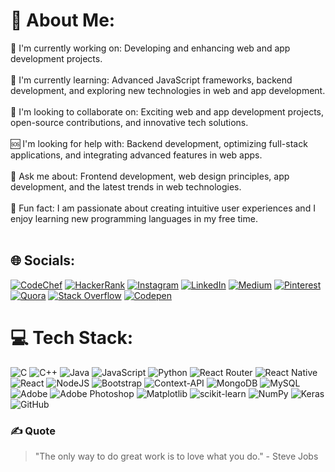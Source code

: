 # 💫 About Me:

🔭 I'm currently working on:  Developing and enhancing web and app development projects.<br><br>🌱 I'm currently learning: Advanced JavaScript frameworks, backend development, and exploring new technologies in web and app development.<br><br>🤝 I'm looking to collaborate on: Exciting web and app development projects, open-source contributions, and innovative tech solutions.<br><br>🆘 I'm looking for help with: Backend development, optimizing full-stack applications, and integrating advanced features in web apps.<br><br>💬 Ask me about: Frontend development, web design principles, app development, and the latest trends in web technologies.<br><br>🎉 Fun fact: I am passionate about creating intuitive user experiences and I enjoy learning new programming languages in my free time.<br><br>


## 🌐 Socials:
[![CodeChef](https://img.shields.io/badge/CodeChef-5B4638?logo=codechef&logoColor=white&style=for-the-badge)](https://www.codechef.com/users/aditinayak) [![HackerRank](https://img.shields.io/badge/HackerRank-2EC866?logo=hackerrank&logoColor=white&style=for-the-badge)](https://www.hackerrank.com/aditinayak1512) [![Instagram](https://img.shields.io/badge/Instagram-%23E4405F?style=for-the-badge&logo=Instagram&logoColor=white)](https://instagram.com/aditinayak_) [![LinkedIn](https://img.shields.io/badge/LinkedIn-%230077B5?style=for-the-badge&logo=linkedin&logoColor=white)](https://linkedin.com/in/nayak-aditi) [![Medium](https://img.shields.io/badge/Medium-12100E?style=for-the-badge&logo=medium&logoColor=white)](https://medium.com/@aditirnayak) [![Pinterest](https://img.shields.io/badge/Pinterest-%23E60023?style=for-the-badge&logo=Pinterest&logoColor=white)](https://pinterest.com/aditinayak1512) [![Quora](https://img.shields.io/badge/Quora-%23B92B27?style=for-the-badge&logo=Quora&logoColor=white)](https://quora.com/profile/Aditi-Nayak-68) [![Stack Overflow](https://img.shields.io/badge/-Stackoverflow-FE7A16?style=for-the-badge&logo=stack-overflow&logoColor=white)](https://stackoverflow.com/users/23509830/aditi-nayak) [![Codepen](https://img.shields.io/badge/Codepen-000000?style=for-the-badge&logo=codepen&logoColor=white)](https://codepen.io/aditiravindranayak) 

# 💻 Tech Stack:
![C](https://img.shields.io/badge/c-%2300599C.svg?style=for-the-badge&logo=c&logoColor=white) ![C++](https://img.shields.io/badge/c++-%2300599C.svg?style=for-the-badge&logo=c%2B%2B&logoColor=white) ![Java](https://img.shields.io/badge/java-%23ED8B00.svg?style=for-the-badge&logo=openjdk&logoColor=white) ![JavaScript](https://img.shields.io/badge/javascript-%23323330.svg?style=for-the-badge&logo=javascript&logoColor=%23F7DF1E) ![Python](https://img.shields.io/badge/python-3670A0?style=for-the-badge&logo=python&logoColor=ffdd54) ![React Router](https://img.shields.io/badge/React_Router-CA4245?style=for-the-badge&logo=react-router&logoColor=white) ![React Native](https://img.shields.io/badge/react_native-%2320232a.svg?style=for-the-badge&logo=react&logoColor=%2361DAFB) ![React](https://img.shields.io/badge/react-%2320232a.svg?style=for-the-badge&logo=react&logoColor=%2361DAFB) ![NodeJS](https://img.shields.io/badge/node.js-6DA55F?style=for-the-badge&logo=node.js&logoColor=white) ![Bootstrap](https://img.shields.io/badge/bootstrap-%238511FA.svg?style=for-the-badge&logo=bootstrap&logoColor=white) ![Context-API](https://img.shields.io/badge/Context--Api-000000?style=for-the-badge&logo=react) ![MongoDB](https://img.shields.io/badge/MongoDB-%234ea94b.svg?style=for-the-badge&logo=mongodb&logoColor=white) ![MySQL](https://img.shields.io/badge/mysql-4479A1.svg?style=for-the-badge&logo=mysql&logoColor=white) ![Adobe](https://img.shields.io/badge/adobe-%23FF0000.svg?style=for-the-badge&logo=adobe&logoColor=white) ![Adobe Photoshop](https://img.shields.io/badge/adobe%20photoshop-%2331A8FF.svg?style=for-the-badge&logo=adobe%20photoshop&logoColor=white) ![Matplotlib](https://img.shields.io/badge/Matplotlib-%23ffffff.svg?style=for-the-badge&logo=Matplotlib&logoColor=black) ![scikit-learn](https://img.shields.io/badge/scikit--learn-%23F7931E.svg?style=for-the-badge&logo=scikit-learn&logoColor=white) ![NumPy](https://img.shields.io/badge/numpy-%23013243.svg?style=for-the-badge&logo=numpy&logoColor=white) ![Keras](https://img.shields.io/badge/Keras-%23D00000.svg?style=for-the-badge&logo=Keras&logoColor=white) ![GitHub](https://img.shields.io/badge/github-%23121011.svg?style=for-the-badge&logo=github&logoColor=white)


### ✍️ Quote
> "The only way to do great work is to love what you do." - Steve Jobs



<!-- Proudly created with GPRM ( https://gprm.itsvg.in ) -->

<!--
**aditiravindranayak/aditiravindranayak** is a ✨ _special_ ✨ repository because its `README.md` (this file) appears on your GitHub profile.

Here are some ideas to get you started:

- 🔭 I’m currently working on ...
- 🌱 I’m currently learning ...
- 👯 I’m looking to collaborate on ...
- 🤔 I’m looking for help with ...
- 💬 Ask me about ...
- 📫 How to reach me: ...
- 😄 Pronouns: ...
- ⚡ Fun fact: ...
-->
